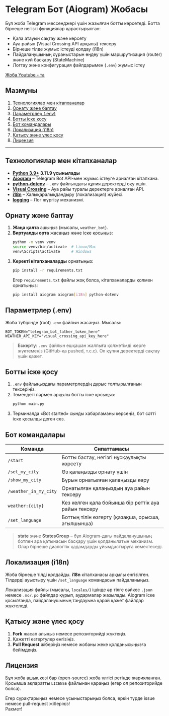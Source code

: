 # Telegram Бот (Aiogram) Жобасы


Бұл жоба Telegram мессенджері үшін жазылған ботты көрсетеді. Ботта бірнеше негізгі функциялар қарастырылған:
- Қала атауын сақтау және көрсету
- Ауа райын (Visual Crossing API арқылы) тексеру
- Бірнеше тілде жұмыс істеуді қолдау (i18n)
- Пайдаланушының сұраныстарын өңдеу үшін маршрутизация (router) және күй басқару (StateMachine)
- Логтау және конфигурация файлдарымен (`.env`) жұмыс істеу


[Жоба Youtube - та](https://www.youtube.com/watch?v=oQIel3SUruI&t=40s)

## Мазмұны
1. [Технологиялар мен кітапханалар](#технологиялар-мен-кітапханалар)
2. [Орнату және баптау](#орнату-және-баптау)
3. [Параметрлер (.env)](#параметрлер-env)
4. [Ботты іске қосу](#ботты-іске-қосу)
5. [Бот командалары](#бот-командалары)
6. [Локализация (i18n)](#локализация-i18n)
7. [Қатысу және үлес қосу](#қатысу-және-үлес-қосу)
8. [Лицензия](#лицензия)

---

## Технологиялар мен кітапханалар
- **[Python 3.9+](https://www.python.org/) 3.11.9 ұсынылады**
- **[Aiogram](https://docs.aiogram.dev/)** – Telegram Bot API-мен жұмыс істеуге арналған кітапхана.
- **[python-dotenv](https://pypi.org/project/python-dotenv/)** – `.env` файлындағы құпия деректерді оқу үшін.
- **[Visual Crossing](https://www.visualcrossing.com/)** – Ауа райы туралы деректерге арналған API.
- **[i18n](https://pypi.org/project/aiogram-i18n/)** – Халықаралықдандыру (локализация) жүйесі.
- **[logging](https://docs.python.org/3/library/logging.html)** – Лог жүргізу механизмі.

## Орнату және баптау

1. **Жаңа қалта** ашыңыз (мысалы, `weather_bot`).
2. **Виртуалды орта** жасаңыз және іске қосыңыз:
   ```bash
   python -m venv venv
   source venv/bin/activate  # Linux/Mac
   venv\Scripts\activate     # Windows
   ```
3. **Керекті кітапханаларды** орнатыңыз:
   ```bash
   pip install -r requirements.txt
   ```
   Егер `requirements.txt` файлы жоқ болса, кітапханаларды қолмен орнатыңыз:
   ```bash
   pip install aiogram aiogram[i18n] python-dotenv
   ```

## Параметрлер (.env)

Жоба түбірінде (root) `.env` файлын жасаңыз. Мысалы:

```env
BOT_TOKEN="telegram_bot_father_token_here"
WEATHER_API_KEY="visual_crossing_api_key_here"
```

> **Ескерту**: `.env` файлын ешқашан жалпыға қолжетімді жерге жүктемеңіз (GitHub-қа pushed, т.с.с). Ол құпия деректерді сақтау үшін қажет.

## Ботты іске қосу

1. `.env` файлыңыздағы параметрлердің дұрыс толтырылғанын тексеріңіз.
2. Төмендегі пәрмен арқылы ботты іске қосыңыз:
   ```bash
   python main.py
   ```
3. Терминалда «Bot started» сынды хабарламаны көрсеңіз, бот сәтті іске қосылды деген сөз.

## Бот командалары

| Команда               | Сипаттамасы                                       |
|-----------------------|--------------------------------------------------|
| `/start`              | Ботты бастау, негізгі нұсқаулықты көрсету        |
| `/set_my_city`        | Өз қалаңызды орнату үшін                         |
| `/show_my_city`       | Бұрын орнатылған қалаңызды көру                  |
| `/weather_in_my_city` | Орнатылған қалаңыздың ауа райын тексеру          |
| `weather:{city}`      | Кез келген қала бойынша бір реттік ауа райын тексеру |
| `/set_language`       | Боттың тілін өзгерту (қазақша, орысша, ағылшынша) |

> **state** және **StatesGroup** – бұл Aiogram-дағы пайдаланушының ботпен ара қатынасын басқару үшін қолданылатын механизм. Олар бірнеше диалогтік қадамдарды ұйымдастыруға көмектеседі.

## Локализация (i18n)

Жоба бірнеше тілді қолдайды. **i18n** кітапханасы арқылы енгізілген. Тілдерді ауыстыру үшін `/set_language` командасын пайдаланыңыз.  

Локализация файлы (мысалы, `locales/`) ішінде әр тілге сәйкес `.json` немесе `.mo/.po` файлдар құрып, аудармалар жазылады. Aiogram іске қосылғанда, пайдаланушының таңдауына қарай қажет файлдар жүктеледі.

## Қатысу және үлес қосу

1. **Fork** жасап алыңыз немесе репозиторийді жүктеңіз.
2. Қажетті өзгертулер енгізіңіз.
3. **Pull Request** жіберіңіз немесе жобаны жеке қолданысыңызға бейімдеңіз.

## Лицензия

Бұл жоба ашық көзі бар (open-source) жоба үлгісі ретінде жарияланған. Қосымша ақпаратты `LICENSE` файлынан қараңыз (егер ол репозиторийде болса).  

Егер сұрақтарыңыз немесе ұсыныстарыңыз болса, еркін түрде issue немесе pull-request жіберіңіз!  
Рахмет!